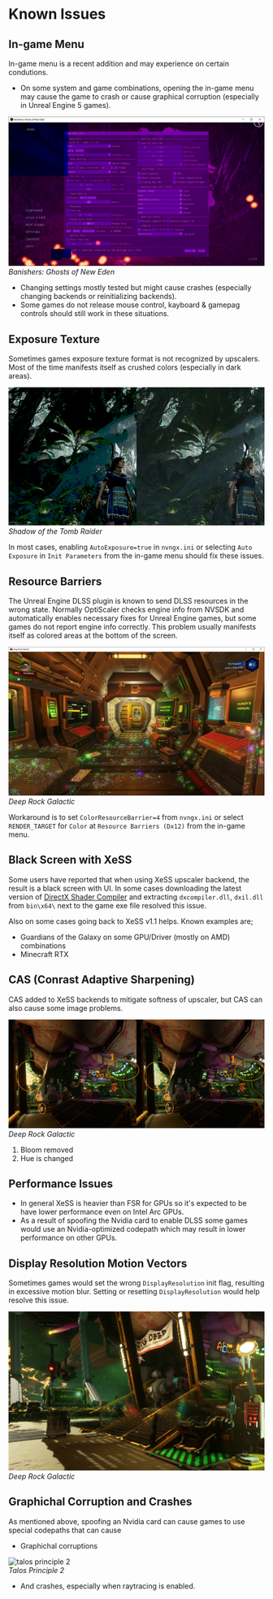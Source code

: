 # Known Issues

## In-game Menu
In-game menu is a recent addition and may experience on certain condutions.

* On some system and game combinations, opening the in-game menu may cause the game to crash or cause graphical corruption (especially in Unreal Engine 5 games).

![Banishers](/images/banishers.png)<br>*Banishers: Ghosts of New Eden*

* Changing settings mostly tested but might cause crashes (especially changing backends or reinitializing backends).
* Some games do not release mouse control, kayboard & gamepag controls should still work in these situations.

## Exposure Texture
Sometimes games exposure texture format is not recognized by upscalers. Most of the time manifests itself as crushed colors (especially in dark areas). 

![exposure](/images/exposure.png)<br>*Shadow of the Tomb Raider*

In most cases, enabling `AutoExposure=true` in `nvngx.ini` or selecting `Auto Exposure` in `Init Parameters` from the in-game menu should fix these issues.

## Resource Barriers
The Unreal Engine DLSS plugin is known to send DLSS resources in the wrong state. Normally OptiScaler checks engine info from NVSDK and automatically enables necessary fixes for Unreal Engine games, but some games do not report engine info correctly. This problem usually manifests itself as colored areas at the bottom of the screen.

![christmas lights](/images/christmas.png)<br>*Deep Rock Galactic*

Workaround is to set `ColorResourceBarrier=4` from `nvngx.ini` or select `RENDER_TARGET` for `Color` at `Resource Barriers (Dx12)` from the in-game menu.

## Black Screen with XeSS
Some users have reported that when using XeSS upscaler backend, the result is a black screen with UI. In some cases downloading the latest version of [DirectX Shader Compiler](https://github.com/microsoft/DirectXShaderCompiler/releases) and extracting `dxcompiler.dll`, `dxil.dll` from `bin\x64\` next to the game exe file resolved this issue.  

Also on some cases going back to XeSS v1.1 helps. Known examples are;
* Guardians of the Galaxy on some GPU/Driver (mostly on AMD) combinations
* Minecraft RTX

## CAS (Conrast Adaptive Sharpening)
CAS added to XeSS backends to mitigate softness of upscaler, but CAS can also cause some image problems.

![cas](/images/cas.png)<br>*Deep Rock Galactic*

1. Bloom removed
2. Hue is changed

## Performance Issues
* In general XeSS is heavier than FSR for GPUs so it's expected to be have lower performance even on Intel Arc GPUs.
* As a result of spoofing the Nvidia card to enable DLSS some games would use an Nvidia-optimized codepath which may result in lower performance on other GPUs.

## Display Resolution Motion Vectors
Sometimes games would set the wrong `DisplayResolution` init flag, resulting in excessive motion blur. Setting or resetting `DisplayResolution` would help resolve this issue.

![mv wrong](/images/mv_wrong.png)<br>*Deep Rock Galactic*

## Graphichal Corruption and Crashes
As mentioned above, spoofing an Nvidia card can cause games to use special codepaths that can cause

* Graphichal corruptions
  
![talos principle 2](/images/talos.png)<br>*Talos Principle 2*

* And crashes, especially when raytracing is enabled.

